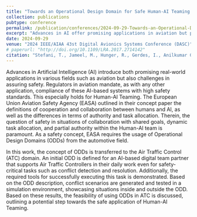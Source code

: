 ```yaml
---
title: "Towards an Operational Design Domain for Safe Human-AI Teaming in the Field of AI-Based Air Traffic Controller Operations"
collection: publications
pubtype: conference
permalink: /publication/conferences/2024-09-29-Towards-an-Operational-Design-Domain-for-Safe-Human-AI-Teaming
excerpt: "Advances in AI offer promising applications in aviation but pose safety challenges, particularly in Human-AI Teaming. The European Union Aviation Safety Agency (EASA) emphasizes safety in dynamic human-AI collaboration with shared goals and partial authority. This work adapts the Operational Design Domains (ODDs) concept to Air Traffic Control (ATC), defining an initial ODD for an AI-based team partner aiding conflict detection and resolution. Simulations test scenarios to evaluate ODD feasibility in ATC safety."
date: 2024-09-29
venue: "2024 IEEE/AIAA 43st Digital Avionics Systems Conference (DASC)"
# paperurl: "http://doi.org/10.1109/LRA.2017.2714142"
citation: "Stefani, T., Jameel, M., Hunger, R., Gerdes, I., Anilkumar Girija, A., <b>Christensen, J. M.</b>, Bruder, C., K&ouml;ster, F., Hallerbach, S. and Kr&uuml;ger, T. &quot;Towards Certifiable AI in Aviation: A Framework for Neural Network Assurance Using Advanced Visualization and Safety Nets&quot;, in <i>2024 IEEE/AIAA 43st Digital Avionics Systems Conference (DASC)</i>, Sep. 2024."
---
```

Advances in Artificial Intelligence (AI) introduce both promising real-world applications in various fields such as aviation but also challenges in assuring safety.
Regulators in aviation mandate, as with any other application, compliance of these AI-based systems with high safety standards.
This especially holds for Human-AI Teaming.
The European Union Aviation Safety Agency (EASA) outlined in their concept paper the definitions of cooperation and collaboration between humans and AI, as well as the differences in terms of authority and task allocation.
Therein, the question of safety in situations of collaboration with shared goals, dynamic task allocation, and partial authority within the Human-AI team is paramount.
As a safety concept, EASA requires the usage of Operational Design Domains (ODDs) from the automotive field.

In this work, the concept of ODDs is transferred to the Air Traffic Control (ATC) domain.
An initial ODD is defined for an AI-based digital team partner that supports Air Traffic Controllers in their daily work even for safety-critical tasks such as conflict detection and resolution.
Additionally, the required tools for successfully executing this task is demonstrated.
Based on the ODD description, conflict scenarios are generated and tested in a simulation environment, showcasing situations inside and outside the ODD.
Based on these results, the feasibility of using ODDs in ATC is discussed, outlining a potential step towards the safe application of Human-AI Teaming.
